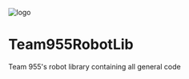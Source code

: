 ![logo](http://www.team955.org/images/brands/Team955Logo.svg)

# Team955RobotLib
Team 955's robot library containing all general code